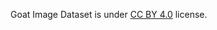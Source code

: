 Goat Image Dataset is under [CC BY 4.0](https://creativecommons.org/licenses/by/4.0/legalcode) license.